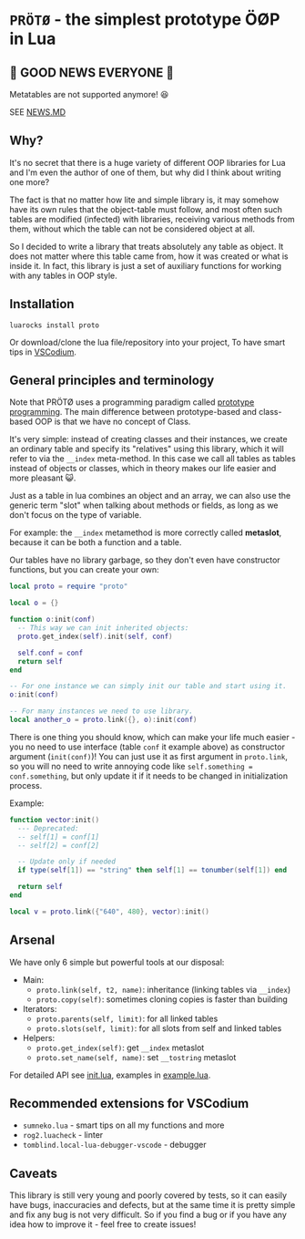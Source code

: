 # `PRÖTØ` - the simplest prototype ÖØP in Lua

## 🎉 GOOD NEWS EVERYONE 🎉

Metatables are not supported anymore! 😆

SEE [NEWS.MD](news.md)

## Why?

It's no secret that there is a huge variety of different OOP libraries for Lua
and I'm even the author of one of them, but why did I think about writing one
more?

The fact is that no matter how lite and simple library is, it may somehow have
its own rules that the object-table must follow, and most often such tables are
modified (infected) with libraries, receiving various methods from them, without
which the table can not be considered object at all.

So I decided to write a library that treats absolutely any table as object. It
does not matter where this table came from, how it was created or what is inside
it. In fact, this library is just a set of auxiliary functions for working with
any tables in OOP style.

## Installation

`luarocks install proto`

Or download/clone the lua file/repository into your project, To have smart tips
in [VSCodium][2].

## General principles and terminology

Note that PRÖTØ uses a programming paradigm called [prototype programming][1].
The main difference between prototype-based and class-based OOP is that we have
no concept of Class.

It's very simple: instead of creating classes and their instances, we create an
ordinary table and specify its "relatives" using this library, which it will
refer to via the `__index` meta-method. In this case we call all tables as
tables instead of objects or classes, which in theory makes our life easier and
more pleasant 😺.

Just as a table in lua combines an object and an array, we can also use the
generic term "slot" when talking about methods or fields, as long as we don't
focus on the type of variable.

For example: the `__index` metamethod is more correctly called **metaslot**,
because it can be both a function and a table.

Our tables have no library garbage, so they don't even have constructor
functions, but you can create your own:

```lua
local proto = require "proto"

local o = {}

function o:init(conf)
  -- This way we can init inherited objects:
  proto.get_index(self).init(self, conf)

  self.conf = conf
  return self
end

-- For one instance we can simply init our table and start using it.
o:init(conf)

-- For many instances we need to use library.
local another_o = proto.link({}, o):init(conf)
```

There is one thing you should know, which can make your life much easier - you
no need to use interface (table `conf` it example above) as constructor argument
(`init(conf)`)! You can just use it as first argument in `proto.link`, so you
will no need to write annoying code like `self.something = conf.something`, but
only update it if it needs to be changed in initialization process.

Example:

```lua
function vector:init()
  --- Deprecated:
  -- self[1] = conf[1]
  -- self[2] = conf[2]

  -- Update only if needed
  if type(self[1]) == "string" then self[1] == tonumber(self[1]) end

  return self
end

local v = proto.link({"640", 480}, vector):init()
```

## Arsenal

We have only 6 simple but powerful tools at our disposal:

- Main:
  - `proto.link(self, t2, name)`: inheritance (linking tables via `__index`)
  - `proto.copy(self)`: sometimes cloning copies is faster than building
- Iterators:
  - `proto.parents(self, limit)`: for all linked tables
  - `proto.slots(self, limit)`: for all slots from self and linked tables
- Helpers:
  - `proto.get_index(self)`: get `__index` metaslot
  - `proto.set_name(self, name)`: set `__tostring` metaslot

For detailed API see [init.lua](init.lua), examples in
[example.lua](example.lua).

## Recommended extensions for VSCodium

- `sumneko.lua` - smart tips on all my functions and more
- `rog2.luacheck` - linter
- `tomblind.local-lua-debugger-vscode` - debugger

## Caveats

This library is still very young and poorly covered by tests, so it can easily
have bugs, inaccuracies and defects, but at the same time it is pretty simple
and fix any bug is not very difficult. So if you find a bug or if you have any
idea how to improve it - feel free to create issues!

[1]: https://en.wikipedia.org/wiki/Prototype-based_programming
[2]: https://vscodium.com
